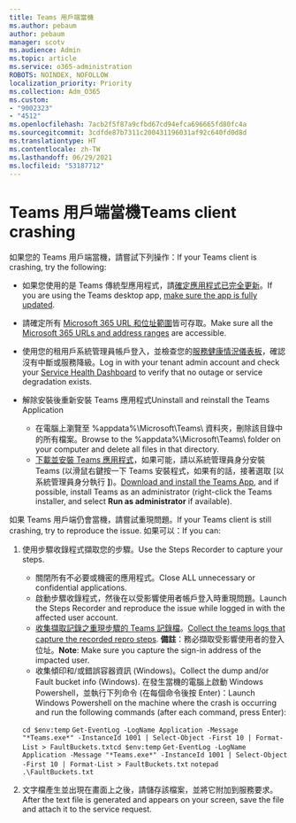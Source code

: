```yaml
---
title: Teams 用戶端當機
ms.author: pebaum
author: pebaum
manager: scotv
ms.audience: Admin
ms.topic: article
ms.service: o365-administration
ROBOTS: NOINDEX, NOFOLLOW
localization_priority: Priority
ms.collection: Adm_O365
ms.custom:
- "9002323"
- "4512"
ms.openlocfilehash: 7acb2f5f87a9cfbd67cd94efca696665fd80fc4a
ms.sourcegitcommit: 3cdfde87b7311c200431196031af92c640fd0d8d
ms.translationtype: HT
ms.contentlocale: zh-TW
ms.lasthandoff: 06/29/2021
ms.locfileid: "53187712"
---
```

# <a name="teams-client-crashing"></a><span data-ttu-id="0c795-102">Teams 用戶端當機</span><span class="sxs-lookup"><span data-stu-id="0c795-102">Teams client crashing</span></span>

<span data-ttu-id="0c795-103">如果您的 Teams 用戶端當機，請嘗試下列操作：</span><span class="sxs-lookup"><span data-stu-id="0c795-103">If your Teams client is crashing, try the following:</span></span>

- <span data-ttu-id="0c795-104">如果您使用的是 Teams 傳統型應用程式，請[確定應用程式已完全更新](https://support.office.com/article/Update-Microsoft-Teams-535a8e4b-45f0-4f6c-8b3d-91bca7a51db1)。</span><span class="sxs-lookup"><span data-stu-id="0c795-104">If you are using the Teams desktop app, [make sure the app is fully updated](https://support.office.com/article/Update-Microsoft-Teams-535a8e4b-45f0-4f6c-8b3d-91bca7a51db1).</span></span>

- <span data-ttu-id="0c795-105">請確定所有 [Microsoft 365 URL 和位址範圍](/microsoftteams/connectivity-issues)皆可存取。</span><span class="sxs-lookup"><span data-stu-id="0c795-105">Make sure all the [Microsoft 365 URLs and address ranges](/microsoftteams/connectivity-issues) are accessible.</span></span>

- <span data-ttu-id="0c795-106">使用您的租用戶系統管理員帳戶登入，並檢查您的[服務健康情況儀表板](/office365/enterprise/view-service-health)，確認沒有中斷或服務降級。</span><span class="sxs-lookup"><span data-stu-id="0c795-106">Log in with your tenant admin account and check your [Service Health Dashboard](/office365/enterprise/view-service-health) to verify that no outage or service degradation exists.</span></span>

- <span data-ttu-id="0c795-107">解除安裝後重新安裝 Teams 應用程式</span><span class="sxs-lookup"><span data-stu-id="0c795-107">Uninstall and reinstall the Teams Application</span></span>
    - <span data-ttu-id="0c795-108">在電腦上瀏覽至 %appdata%\Microsoft\Teams\ 資料夾，刪除該目錄中的所有檔案。</span><span class="sxs-lookup"><span data-stu-id="0c795-108">Browse to the %appdata%\Microsoft\Teams\ folder on your computer and delete all files in that directory.</span></span>
    - <span data-ttu-id="0c795-109">[下載並安裝 Teams 應用程式](https://www.microsoft.com/microsoft-teams/download-app)，如果可能，請以系統管理員身分安裝 Teams (以滑鼠右鍵按一下 Teams 安裝程式，如果有的話，接著選取 [以系統管理員身分執行 **]**)。</span><span class="sxs-lookup"><span data-stu-id="0c795-109">[Download and install the Teams App](https://www.microsoft.com/microsoft-teams/download-app), and if possible, install Teams as an administrator (right-click the Teams installer, and select **Run as administrator** if available).</span></span>

<span data-ttu-id="0c795-110">如果 Teams 用戶端仍會當機，請嘗試重現問題。</span><span class="sxs-lookup"><span data-stu-id="0c795-110">If your Teams client is still crashing, try to reproduce the issue.</span></span> <span data-ttu-id="0c795-111">如果可以：</span><span class="sxs-lookup"><span data-stu-id="0c795-111">If you can:</span></span>

1. <span data-ttu-id="0c795-112">使用步驟收錄程式擷取您的步驟。</span><span class="sxs-lookup"><span data-stu-id="0c795-112">Use the Steps Recorder to capture your steps.</span></span>
    - <span data-ttu-id="0c795-113">關閉所有不必要或機密的應用程式。</span><span class="sxs-lookup"><span data-stu-id="0c795-113">Close ALL unnecessary or confidential applications.</span></span>
    - <span data-ttu-id="0c795-114">啟動步驟收錄程式，然後在以受影響使用者帳戶登入時重現問題。</span><span class="sxs-lookup"><span data-stu-id="0c795-114">Launch the Steps Recorder and reproduce the issue while logged in with the affected user account.</span></span>
    - <span data-ttu-id="0c795-115">[收集擷取記錄之重現步驟的 Teams 記錄檔](/microsoftteams/log-files)。</span><span class="sxs-lookup"><span data-stu-id="0c795-115">[Collect the teams logs that capture the recorded repro steps](/microsoftteams/log-files).</span></span> <span data-ttu-id="0c795-116">**備註**：務必擷取受影響使用者的登入位址。</span><span class="sxs-lookup"><span data-stu-id="0c795-116">**Note**: Make sure you capture the sign-in address of the impacted user.</span></span>
    - <span data-ttu-id="0c795-117">收集傾印和/或錯誤容器資訊 (Windows)。</span><span class="sxs-lookup"><span data-stu-id="0c795-117">Collect the dump and/or Fault bucket info (Windows).</span></span> <span data-ttu-id="0c795-118">在發生當機的電腦上啟動 Windows Powershell，並執行下列命令 (在每個命令後按 Enter)：</span><span class="sxs-lookup"><span data-stu-id="0c795-118">Launch Windows Powershell on the machine where the crash is occurring and run the following commands (after each command, press Enter):</span></span>

    <span data-ttu-id="0c795-119">`cd $env:temp` `Get-EventLog -LogName Application -Message "*Teams.exe*" -InstanceId 1001 | Select-Object -First 10 | Format-List > FaultBuckets.txt`</span><span class="sxs-lookup"><span data-stu-id="0c795-119">`cd $env:temp` `Get-EventLog -LogName Application -Message "*Teams.exe*" -InstanceId 1001 | Select-Object -First 10 | Format-List > FaultBuckets.txt`</span></span>
    `notepad .\FaultBuckets.txt`
    
2. <span data-ttu-id="0c795-120">文字檔產生並出現在畫面上之後，請儲存該檔案，並將它附加到服務要求。</span><span class="sxs-lookup"><span data-stu-id="0c795-120">After the text file is generated and appears on your screen, save the file and attach it to the service request.</span></span> 

